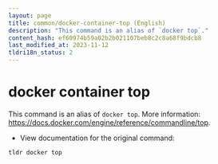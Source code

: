 ```yaml
---
layout: page
title: common/docker-container-top (English)
description: "This command is an alias of `docker top`."
content_hash: ef60974b59a02b2b021107beb8c2c8a68f9bdcb8
last_modified_at: 2023-11-12
tldri18n_status: 2
---
```

# docker container top

This command is an alias of `docker top`.
More information: <https://docs.docker.com/engine/reference/commandline/top>.

- View documentation for the original command:

`tldr docker top`
